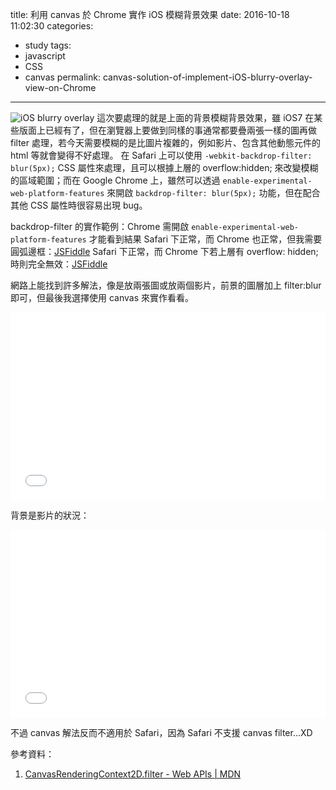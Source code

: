 title: 利用 canvas 於 Chrome 實作 iOS 模糊背景效果
date: 2016-10-18 11:02:30
categories:
- study
tags:
- javascript
- CSS
- canvas
permalink: canvas-solution-of-implement-iOS-blurry-overlay-view-on-Chrome
---
![iOS blurry overlay](/blog/images/2016-10-18-canvas-solution-of-implement-iOS-blurry-overlay-view-on-Chrome/01.png "iOS blurry overlay")
這次要處理的就是上面的背景模糊背景效果，雖 iOS7 在某些版面上已經有了，但在瀏覽器上要做到同樣的事通常都要疊兩張一樣的圖再做 filter 處理，若今天需要模糊的是比圖片複雜的，例如影片、包含其他動態元件的 html 等就會變得不好處理。
在 Safari 上可以使用 `-webkit-backdrop-filter: blur(5px);` CSS 屬性來處理，且可以根據上層的 overflow:hidden; 來改變模糊的區域範圍；而在 Google Chrome 上，雖然可以透過 `enable-experimental-web-platform-features` 來開啟 `backdrop-filter: blur(5px);` 功能，但在配合其他 CSS 屬性時很容易出現 bug。

backdrop-filter 的實作範例：Chrome 需開啟 `enable-experimental-web-platform-features` 才能看到結果
Safari 下正常，而 Chrome 也正常，但我需要圓弧邊框：[JSFiddle](https://jsfiddle.net/ssk7833/8ybsqz4k/14/)
Safari 下正常，而 Chrome 下若上層有 overflow: hidden; 時則完全無效：[JSFiddle](https://jsfiddle.net/ssk7833/8ybsqz4k/19/)

網路上能找到許多解法，像是放兩張圖或放兩個影片，前景的圖層加上 filter:blur 即可，但最後我選擇使用 canvas 來實作看看。
<iframe width="100%" height="300" src="//jsfiddle.net/ssk7833/8ybsqz4k/38/embedded/result,html,js,css/" allowfullscreen="allowfullscreen" frameborder="0"></iframe>

背景是影片的狀況：
<iframe width="100%" height="300" src="//jsfiddle.net/ssk7833/zjzdmbcj/4/embedded/result,html,js,css/" allowfullscreen="allowfullscreen" frameborder="0"></iframe>

不過 canvas 解法反而不適用於 Safari，因為 Safari 不支援 canvas filter...XD

參考資料：
1. [CanvasRenderingContext2D.filter - Web APIs | MDN](https://developer.mozilla.org/en-US/docs/Web/API/CanvasRenderingContext2D/filter)
